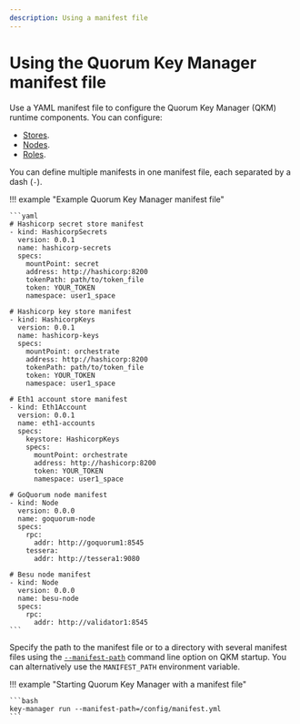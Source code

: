 ```yaml
---
description: Using a manifest file
---
```


# Using the Quorum Key Manager manifest file

Use a YAML manifest file to configure the Quorum Key Manager (QKM) runtime components.
You can configure:

- [Stores](Store.md).
- [Nodes](Node.md).
- [Roles](Role.md).

You can define multiple manifests in one manifest file, each separated by a dash (`-`).

!!! example "Example Quorum Key Manager manifest file"

    ```yaml
    # Hashicorp secret store manifest
    - kind: HashicorpSecrets
      version: 0.0.1
      name: hashicorp-secrets
      specs:
        mountPoint: secret
        address: http://hashicorp:8200
        tokenPath: path/to/token_file
        token: YOUR_TOKEN
        namespace: user1_space

    # Hashicorp key store manifest
    - kind: HashicorpKeys
      version: 0.0.1
      name: hashicorp-keys
      specs:
        mountPoint: orchestrate
        address: http://hashicorp:8200
        tokenPath: path/to/token_file
        token: YOUR_TOKEN
        namespace: user1_space

    # Eth1 account store manifest
    - kind: Eth1Account
      version: 0.0.1
      name: eth1-accounts
      specs:
        keystore: HashicorpKeys
        specs:
          mountPoint: orchestrate
          address: http://hashicorp:8200
          token: YOUR_TOKEN
          namespace: user1_space

    # GoQuorum node manifest
    - kind: Node
      version: 0.0.0
      name: goquorum-node
      specs:
        rpc:
          addr: http://goquorum1:8545
        tessera:
          addr: http://tessera1:9080

    # Besu node manifest
    - kind: Node
      version: 0.0.0
      name: besu-node
      specs:
        rpc:
          addr: http://validator1:8545
    ```

Specify the path to the manifest file or to a directory with several manifest files using the [`--manifest-path`](../../Reference/CLI-Syntax.md#manifest-path)
command line option on QKM startup. You can alternatively use the `MANIFEST_PATH` environment variable.

!!! example "Starting Quorum Key Manager with a manifest file"

    ```bash
    key-manager run --manifest-path=/config/manifest.yml
    ```

